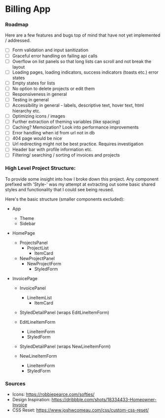 # Billing App

### Roadmap

Here are a few features and bugs top of mind that have not yet implemented / addressed.

- [ ] Form validation and input sanitization
- [ ] Graceful error handling on failing api calls
- [ ] Overflow on list panels so that long lists can scroll and not break the layout
- [ ] Loading pages, loading indicators, success indicators (toasts etc.) error states
- [ ] Empty states for lists
- [ ] No option to delete projects or edit them
- [ ] Responsiveness in general
- [ ] Testing in general
- [ ] Accessibility in general - labels, descriptive text, hover text, html hierarchy etc.
- [ ] Optimizing icons / images
- [ ] Further extraction of theming variables (like spacing)
- [ ] Caching? Memoization? Look into performance improvements
- [ ] Error handling when id from url not in db
- [ ] 404 page would be nice
- [ ] Url redirecting might not be best practice. Requires investigation
- [ ] Header bar with profile information etc.
- [ ] Filtering/ searching / sorting of invoices and projects

### High Level Project Structure:

To provide some insight into how I broke down this project. Any component prefixed with 'Style-' was my attempt at extracting out some basic shared styles and functionality that I could see being reused.

Here's the basic structure (smaller components excluded):

- App

  - Theme
  - Sidebar

- HomePage

  - ProjectsPanel
    - ProjectList
      - ItemCard
  - NewProjectPanel
    - NewProjectForm
      - StyledForm

- InvoicePage

  - InvoicePanel
    - LineItemList
      - ItemCard
  - StyledDetailPanel (wraps EditLineItemForm)

  - EditLineItemForm
    - LineItemForm
    - StyledForm
  - StyledDetailPanel (wraps NewLineItemForm)

  - NewLineItemForm
    - LineItemForm
    - StyledForm

### Sources

- Icons: https://robbiepearce.com/softies/
- Design Inspiration: https://dribbble.com/shots/18334433-Homeowner-Invoice
- CSS Reset: https://www.joshwcomeau.com/css/custom-css-reset/
